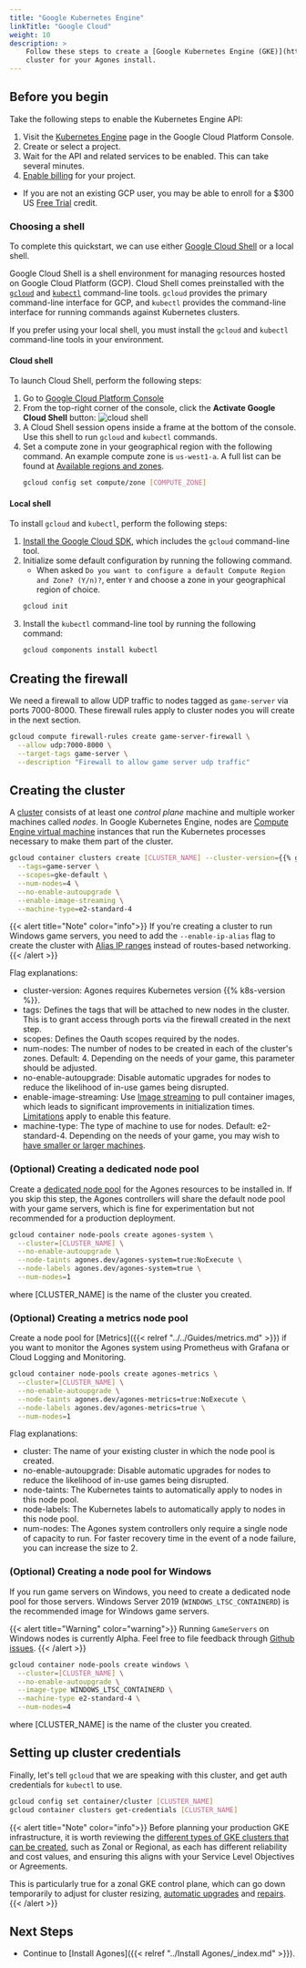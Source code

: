 ```yaml
---
title: "Google Kubernetes Engine"
linkTitle: "Google Cloud"
weight: 10
description: >
    Follow these steps to create a [Google Kubernetes Engine (GKE)](https://cloud.google.com/kubernetes-engine/)
    cluster for your Agones install.
---
```


## Before you begin

Take the following steps to enable the Kubernetes Engine API:

1. Visit the [Kubernetes Engine][kubernetes] page in the Google Cloud Platform Console.
1. Create or select a project.
1. Wait for the API and related services to be enabled. This can take several minutes.
1. [Enable billing][billing] for your project.
  * If you are not an existing GCP user, you may be able to enroll for a $300 US [Free Trial][trial] credit.

[kubernetes]: https://console.cloud.google.com/kubernetes/list
[billing]: https://support.google.com/cloud/answer/6293499#enable-billing
[trial]: https://cloud.google.com/free/

### Choosing a shell

To complete this quickstart, we can use either [Google Cloud Shell][cloud-shell] or a local shell.

Google Cloud Shell is a shell environment for managing resources hosted on Google Cloud Platform (GCP). Cloud Shell comes preinstalled with the [`gcloud`][gcloud] and [`kubectl`][kubectl] command-line tools. `gcloud` provides the primary command-line interface for GCP, and `kubectl` provides the command-line interface for running commands against Kubernetes clusters.

If you prefer using your local shell, you must install the `gcloud` and `kubectl` command-line tools in your environment.

[cloud-shell]: https://cloud.google.com/shell/
[gcloud]: https://cloud.google.com/sdk/gcloud/
[kubectl]: https://kubernetes.io/docs/user-guide/kubectl-overview/

#### Cloud shell

To launch Cloud Shell, perform the following steps:

1. Go to [Google Cloud Platform Console][cloud]
1. From the top-right corner of the console, click the
   **Activate Google Cloud Shell** button: ![cloud shell](../../../../images/cloud-shell.png)
1. A Cloud Shell session opens inside a frame at the bottom of the console. Use this shell to run `gcloud` and `kubectl` commands.
1. Set a compute zone in your geographical region with the following command. An example compute zone is `us-west1-a`. A full list can be found at [Available regions and zones][zones].
   ```bash
   gcloud config set compute/zone [COMPUTE_ZONE]
   ```

[cloud]: https://console.cloud.google.com/home/dashboard
[zones]: https://cloud.google.com/compute/docs/regions-zones/#available

#### Local shell

To install `gcloud` and `kubectl`, perform the following steps:

1. [Install the Google Cloud SDK][gcloud-install], which includes the `gcloud` command-line tool.
1. Initialize some default configuration by running the following command.
   * When asked `Do you want to configure a default Compute Region and Zone? (Y/n)?`, enter `Y` and choose a zone in your geographical region of choice.
   ```bash
   gcloud init
   ```
1. Install the `kubectl` command-line tool by running the following command:
   ```bash
   gcloud components install kubectl
   ```

[gcloud-install]: https://cloud.google.com/sdk/docs/quickstarts

## Creating the firewall

We need a firewall to allow UDP traffic to nodes tagged as `game-server` via ports 7000-8000. These firewall rules apply to cluster nodes you will create in the
next section.

```bash
gcloud compute firewall-rules create game-server-firewall \
  --allow udp:7000-8000 \
  --target-tags game-server \
  --description "Firewall to allow game server udp traffic"
```

## Creating the cluster

A [cluster][cluster] consists of at least one *control plane* machine and multiple worker machines called *nodes*. In Google Kubernetes Engine, nodes are [Compute Engine virtual machine][vms] instances that run the Kubernetes processes necessary to make them part of the cluster.

```bash
gcloud container clusters create [CLUSTER_NAME] --cluster-version={{% gke-example-cluster-version %}} \
  --tags=game-server \
  --scopes=gke-default \
  --num-nodes=4 \
  --no-enable-autoupgrade \
  --enable-image-streaming \
  --machine-type=e2-standard-4
```

{{< alert title="Note" color="info">}}
If you're creating a cluster to run Windows game servers, you need to add the `--enable-ip-alias` flag to create the cluster with [Alias IP ranges](https://cloud.google.com/vpc/docs/alias-ip) instead of routes-based networking.
{{< /alert >}}

Flag explanations:

* cluster-version: Agones requires Kubernetes version {{% k8s-version %}}.
* tags: Defines the tags that will be attached to new nodes in the cluster. This is to grant access through ports via the firewall created in the next step.
* scopes: Defines the Oauth scopes required by the nodes.
* num-nodes: The number of nodes to be created in each of the cluster's zones. Default: 4. Depending on the needs of your game, this parameter should be adjusted.
* no-enable-autoupgrade: Disable automatic upgrades for nodes to reduce the likelihood of in-use games being disrupted.
* enable-image-streaming: Use [Image streaming](https://cloud.google.com/kubernetes-engine/docs/how-to/image-streaming) to pull container images, which leads to significant improvements in initialization times. [Limitations](https://cloud.google.com/kubernetes-engine/docs/how-to/image-streaming#limitations) apply to enable this feature.
* machine-type: The type of machine to use for nodes. Default: e2-standard-4. Depending on the needs of your game, you may wish to [have smaller or larger machines](https://cloud.google.com/compute/docs/machine-types).

### (Optional) Creating a dedicated node pool

Create a [dedicated node pool](https://cloud.google.com/kubernetes-engine/docs/concepts/node-pools)
for the Agones resources to be installed in. If you skip this step, the Agones controllers will
share the default node pool with your game servers, which is fine for experimentation but not
recommended for a production deployment.

```bash
gcloud container node-pools create agones-system \
  --cluster=[CLUSTER_NAME] \
  --no-enable-autoupgrade \
  --node-taints agones.dev/agones-system=true:NoExecute \
  --node-labels agones.dev/agones-system=true \
  --num-nodes=1
```
where [CLUSTER_NAME] is the name of the cluster you created.

### (Optional) Creating a metrics node pool

Create a node pool for [Metrics]({{< relref "../../Guides/metrics.md" >}}) if you want to monitor the
 Agones system using Prometheus with Grafana or Cloud Logging and Monitoring.

```bash
gcloud container node-pools create agones-metrics \
  --cluster=[CLUSTER_NAME] \
  --no-enable-autoupgrade \
  --node-taints agones.dev/agones-metrics=true:NoExecute \
  --node-labels agones.dev/agones-metrics=true \
  --num-nodes=1
```

Flag explanations:

* cluster: The name of your existing cluster in which the node pool is created.
* no-enable-autoupgrade: Disable automatic upgrades for nodes to reduce the likelihood of in-use games being disrupted.
* node-taints: The Kubernetes taints to automatically apply to nodes in this node pool.
* node-labels: The Kubernetes labels to automatically apply to nodes in this node pool.
* num-nodes: The Agones system controllers only require a single node of capacity to run. For faster recovery time in the event of a node failure, you can increase the size to 2.

### (Optional) Creating a node pool for Windows

If you run game servers on Windows, you
need to create a dedicated node pool for those servers. Windows Server 2019 (`WINDOWS_LTSC_CONTAINERD`) is the recommended image for Windows
game servers.

{{< alert title="Warning" color="warning">}}
Running `GameServers` on Windows nodes is currently Alpha. Feel free to file feedback
through [Github issues](https://github.com/googleforgames/agones/issues).
{{< /alert >}}

```bash
gcloud container node-pools create windows \
  --cluster=[CLUSTER_NAME] \
  --no-enable-autoupgrade \
  --image-type WINDOWS_LTSC_CONTAINERD \
  --machine-type e2-standard-4 \
  --num-nodes=4
```

where [CLUSTER_NAME] is the name of the cluster you created.

## Setting up cluster credentials

Finally, let's tell `gcloud` that we are speaking with this cluster, and get auth credentials for `kubectl` to use.

```bash
gcloud config set container/cluster [CLUSTER_NAME]
gcloud container clusters get-credentials [CLUSTER_NAME]
```

[cluster]: https://cloud.google.com/kubernetes-engine/docs/concepts/cluster-architecture
[vms]: https://cloud.google.com/compute/docs/instances/


{{< alert title="Note" color="info">}}
Before planning your production GKE infrastructure, it is worth reviewing the
[different types of GKE clusters that can be created](https://cloud.google.com/kubernetes-engine/docs/concepts/types-of-clusters),
such as Zonal or Regional, as each has different reliability and cost values, and ensuring this aligns with your
Service Level Objectives or Agreements.

This is particularly true for a zonal GKE control plane, which can go down temporarily to adjust for cluster resizing,
[automatic upgrades](https://cloud.google.com/kubernetes-engine/docs/concepts/cluster-upgrades) and
[repairs](https://cloud.google.com/kubernetes-engine/docs/concepts/maintenance-windows-and-exclusions#repairs).
{{< /alert >}}

## Next Steps

- Continue to [Install Agones]({{< relref "../Install Agones/_index.md" >}}).
